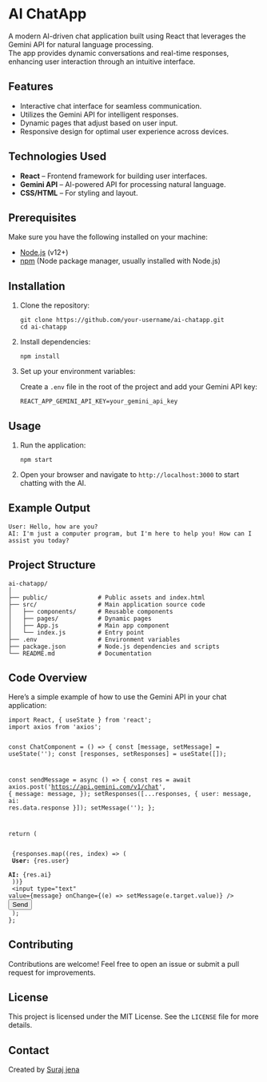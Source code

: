 <h1>AI ChatApp</h1>

<p>A modern AI-driven chat application built using React that leverages the Gemini API for natural language processing. 
   <br>The app provides dynamic conversations and real-time responses, enhancing user interaction through an intuitive interface.</p>

<h2>Features</h2>
<ul>
  <li>Interactive chat interface for seamless communication.</li>
  <li>Utilizes the Gemini API for intelligent responses.</li>
  <li>Dynamic pages that adjust based on user input.</li>
  <li>Responsive design for optimal user experience across devices.</li>
</ul>

<h2>Technologies Used</h2>
<ul>
  <li><strong>React</strong> – Frontend framework for building user interfaces.</li>
  <li><strong>Gemini API</strong> – AI-powered API for processing natural language.</li>
  <li><strong>CSS/HTML</strong> – For styling and layout.</li>
</ul>

<h2>Prerequisites</h2>
<p>Make sure you have the following installed on your machine:</p>
<ul>
  <li><a href="https://nodejs.org">Node.js</a> (v12+)</li>
  <li><a href="https://www.npmjs.com/">npm</a> (Node package manager, usually installed with Node.js)</li>
</ul>

<h2>Installation</h2>
<ol>
  <li>Clone the repository:
    <pre><code>git clone https://github.com/your-username/ai-chatapp.git
cd ai-chatapp</code></pre>
  </li>
  <li>Install dependencies:
    <pre><code>npm install</code></pre>
  </li>
  <li>Set up your environment variables:
    <p>Create a <code>.env</code> file in the root of the project and add your Gemini API key:</p>
    <pre><code>REACT_APP_GEMINI_API_KEY=your_gemini_api_key</code></pre>
  </li>
</ol>

<h2>Usage</h2>
<ol>
  <li>Run the application:
    <pre><code>npm start</code></pre>
  </li>
  <li>Open your browser and navigate to <code>http://localhost:3000</code> to start chatting with the AI.</li>
</ol>

<h2>Example Output</h2>
<pre><code>User: Hello, how are you?
AI: I'm just a computer program, but I'm here to help you! How can I assist you today?</code></pre>

<h2>Project Structure</h2>
<pre><code>ai-chatapp/
│
├── public/              # Public assets and index.html
├── src/                 # Main application source code
│   ├── components/      # Reusable components
│   ├── pages/           # Dynamic pages
│   ├── App.js           # Main app component
│   └── index.js         # Entry point
├── .env                 # Environment variables
├── package.json         # Node.js dependencies and scripts
└── README.md            # Documentation</code></pre>

<h2>Code Overview</h2>
<p>Here’s a simple example of how to use the Gemini API in your chat application:</p>
<pre><code>import React, { useState } from 'react';
import axios from 'axios';

const ChatComponent = () => {
  const [message, setMessage] = useState('');
  const [responses, setResponses] = useState([]);

  const sendMessage = async () => {
    const res = await axios.post('https://api.gemini.com/v1/chat', {
      message: message,
    });
    setResponses([...responses, { user: message, ai: res.data.response }]);
    setMessage('');
  };

  return (
    <div>
      <div>
        {responses.map((res, index) => (
          <div key={index}>
            <strong>User:</strong> {res.user}<br />
            <strong>AI:</strong> {res.ai}
          </div>
        ))}
      </div>
      <input 
        type="text" 
        value={message} 
        onChange={(e) => setMessage(e.target.value)} 
      />
      <button onClick={sendMessage}>Send</button>
    </div>
  );
};</code></pre>

<h2>Contributing</h2>
<p>Contributions are welcome! Feel free to open an issue or submit a pull request for improvements.</p>

<h2>License</h2>
<p>This project is licensed under the MIT License. See the <code>LICENSE</code> file for more details.</p>

<h2>Contact</h2>
<p>Created by <a href="https://github.com/jenasuraj">Suraj jena</a></p>


